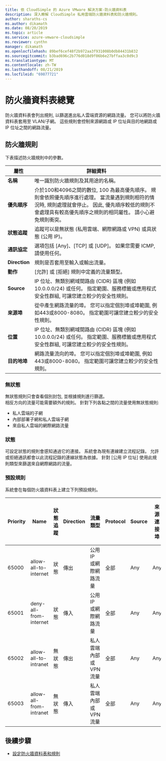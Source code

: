 ```yaml
---
title: 依 CloudSimple 的 Azure VMware 解決方案-防火牆資料表
description: 深入瞭解 CloudSimple 私用雲端防火牆資料表和防火牆規則。
author: sharaths-cs
ms.author: dikamath
ms.date: 08/20/2019
ms.topic: article
ms.service: azure-vmware-cloudsimple
ms.reviewer: cynthn
manager: dikamath
ms.openlocfilehash: 89bef6cef48f2b972aa3f931008b0db84431b832
ms.sourcegitcommit: b3bad696c2b776d018d9f06b6e27bffaa3c0d9c3
ms.translationtype: MT
ms.contentlocale: zh-TW
ms.lasthandoff: 08/21/2019
ms.locfileid: "69877721"
---
```

# <a name="firewall-tables-overview"></a>防火牆資料表總覽

防火牆資料表會列出規則, 以篩選進出私人雲端資源的網路流量。 您可以將防火牆資料表套用至 VLAN/子網。 這些規則會控制來源網路或 IP 位址與目的地網路或 IP 位址之間的網路流量。

## <a name="firewall-rules"></a>防火牆規則

下表描述防火牆規則中的參數。

| 屬性 | 詳細資料 |
| ---------| --------|
| **名稱** | 唯一識別防火牆規則及其用途的名稱。 |
| **優先順序** | 介於100和4096之間的數位, 100 為最高優先順序。 規則會依照優先順序進行處理。 當流量遇到規則相符的情況時, 規則處理就會停止。 因此, 優先順序較低的規則不會處理具有較高優先順序之規則的相同屬性。  請小心避免規則衝突。 |
| **狀態追蹤** | 追蹤可以是無狀態 (私用雲端、網際網路或 VPN) 或具狀態 (公用 IP)。  |
| **通訊協定** | 選項包括 [Any]、[TCP] 或 [UDP]。 如果您需要 ICMP, 請使用任何。 |
| **Direction** | 規則是否套用至輸入或輸出流量。 |
| **動作** | [允許] 或 [拒絕] 規則中定義的流量類型。 |
| **Source** | IP 位址、無類別網域間路由 (CIDR) 區塊 (例如 10.0.0.0/24) 或任何。  指定範圍、服務標籤或應用程式安全性群組, 可讓您建立較少的安全性規則。 |
| **來源埠** | 從中產生網路流量的埠。  您可以指定個別埠或埠範圍, 例如443或8000-8080。 指定範圍可讓您建立較少的安全性規則。 |
| **位置** | IP 位址、無類別網域間路由 (CIDR) 區塊 (例如 10.0.0.0/24) 或任何。  指定範圍、服務標籤或應用程式安全性群組, 可讓您建立較少的安全性規則。  |
| **目的地埠** | 網路流量流向的埠。  您可以指定個別埠或埠範圍, 例如443或8000-8080。 指定範圍可讓您建立較少的安全性規則。|

### <a name="stateless"></a>無狀態

無狀態規則只會查看個別封包, 並根據規則進行篩選。  
相反方向的流量可能需要額外的規則。  針對下列各點之間的流量使用無狀態規則:

* 私人雲端的子網
* 內部部署子網和私人雲端子網
* 來自私人雲端的網際網路流量

### <a name="stateful"></a>狀態

 可設定狀態的規則會感知通過它的連接。 系統會為現有連線建立流程記錄。 允許或拒絕通訊都會以此流程記錄的連線狀態為依據。  針對 [公用 IP 位址] 使用此規則類型來篩選來自網際網路的流量。

### <a name="default-rules"></a>預設規則

系統會在每個防火牆資料表上建立下列預設規則。

|Priority|Name|狀態追蹤|Direction|流量類型|Protocol|Source|來源連接埠|目的地|目的地通訊埠|Action|
|--------|----|--------------|---------|------------|--------|------|-----------|-----------|----------------|------|
|65000|allow-all-to-internet|狀態|傳出|公用 IP 或網際網路流量|全部|Any|Any|Any|Any|允許|
|65001|deny-all-from-internet|狀態|傳入|公用 IP 或網際網路流量|全部|Any|Any|Any|Any|拒絕|
|65002|allow-all-to-intranet|無狀態|傳出|私人雲端內部或 VPN 流量|全部|Any|Any|Any|Any|允許|
|65003|allow-all-from-intranet|無狀態|傳入|私人雲端內部或 VPN 流量|全部|Any|Any|Any|Any|允許|

## <a name="next-steps"></a>後續步驟

* [設定防火牆資料表和規則](firewall.md)

